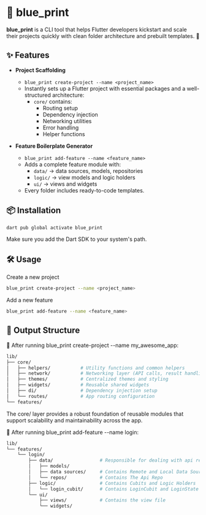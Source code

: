 # 🧱 blue_print

**blue_print** is a CLI tool that helps Flutter developers kickstart and scale their projects quickly with clean folder architecture and prebuilt templates. 🚀

## ✨ Features

- **Project Scaffolding**

  - `blue_print create-project --name <project_name>`
  - Instantly sets up a Flutter project with essential packages and a well-structured architecture:
    - `core/` contains:
      - Routing setup
      - Dependency injection
      - Networking utilities
      - Error handling
      - Helper functions

- **Feature Boilerplate Generator**
  - `blue_print add-feature --name <feature_name>`
  - Adds a complete feature module with:
    - `data/` → data sources, models, repositories
    - `logic/` → view models and logic holders
    - `ui/` → views and widgets
  - Every folder includes ready-to-code templates.

## 📦 Installation

```bash
dart pub global activate blue_print
```

Make sure you add the Dart SDK to your system's path.

## 🛠 Usage

Create a new project

```bash
blue_print create-project --name <project_name>
```

Add a new feature

```bash
blue_print add-feature --name <feature_name>
```

## 📁 Output Structure

🔧 After running blue_print create-project --name my_awesome_app:

```bash
lib/
├── core/
│   ├── helpers/           # Utility functions and common helpers
│   ├── network/           # Networking layer (API calls, result handling, error parsing)
│   ├── themes/            # Centralized themes and styling
│   ├── widgets/           # Reusable shared widgets
│   ├── di/                # Dependency injection setup
│   └── routes/            # App routing configuration
└── features/
```

The core/ layer provides a robust foundation of reusable modules that support scalability and maintainability across the app.

🧩 After running blue_print add-feature --name login:

```bash
lib/
└── features/
    └── login/
        ├── data/                 # Responsible for dealing with api requests
        │   ├── models/
        │   ├── data sources/     # Contains Remote and Local Data Sources
        │   └── repos/            # Contains The Api Repo
        ├── logic/                # Contains Cubits and Logic Holders
        │   └── login_cubit/      # Contains LoginCubit and LoginState
        └── ui/
            ├── views/            # Contains the view file
            └── widgets/

```
